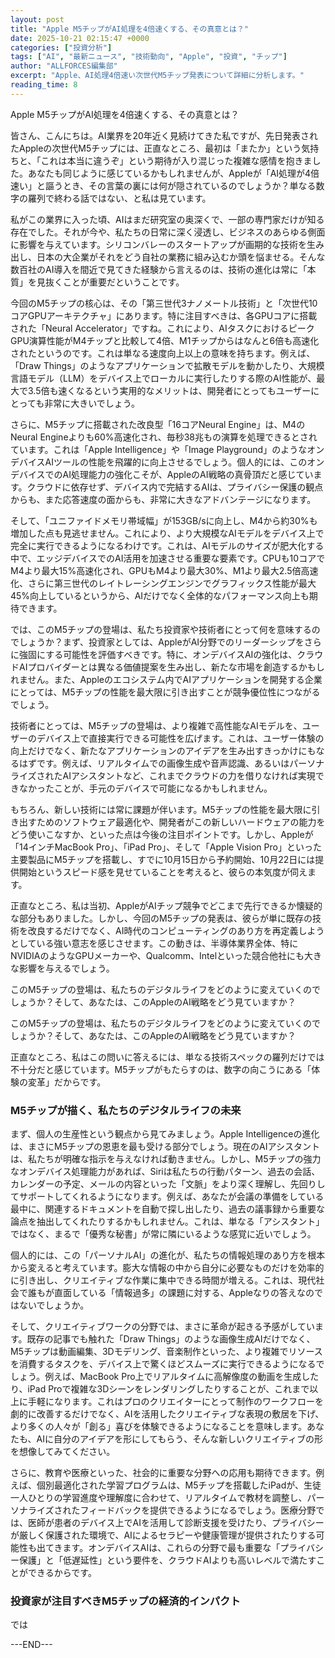 ```yaml
---
layout: post
title: "Apple M5チップがAI処理を4倍速くする、その真意とは？"
date: 2025-10-21 02:15:47 +0000
categories: ["投資分析"]
tags: ["AI", "最新ニュース", "技術動向", "Apple", "投資", "チップ"]
author: "ALLFORCES編集部"
excerpt: "Apple、AI処理4倍速い次世代M5チップ発表について詳細に分析します。"
reading_time: 8
---
```


Apple M5チップがAI処理を4倍速くする、その真意とは？

皆さん、こんにちは。AI業界を20年近く見続けてきた私ですが、先日発表されたAppleの次世代M5チップには、正直なところ、最初は「またか」という気持ちと、「これは本当に違うぞ」という期待が入り混じった複雑な感情を抱きました。あなたも同じように感じているかもしれませんが、Appleが「AI処理が4倍速い」と謳うとき、その言葉の裏には何が隠されているのでしょうか？単なる数字の羅列で終わる話ではない、と私は見ています。

私がこの業界に入った頃、AIはまだ研究室の奥深くで、一部の専門家だけが知る存在でした。それが今や、私たちの日常に深く浸透し、ビジネスのあらゆる側面に影響を与えています。シリコンバレーのスタートアップが画期的な技術を生み出し、日本の大企業がそれをどう自社の業務に組み込むか頭を悩ませる。そんな数百社のAI導入を間近で見てきた経験から言えるのは、技術の進化は常に「本質」を見抜くことが重要だということです。

今回のM5チップの核心は、その「第三世代3ナノメートル技術」と「次世代10コアGPUアーキテクチャ」にあります。特に注目すべきは、各GPUコアに搭載された「Neural Accelerator」ですね。これにより、AIタスクにおけるピークGPU演算性能がM4チップと比較して4倍、M1チップからはなんと6倍も高速化されたというのです。これは単なる速度向上以上の意味を持ちます。例えば、「Draw Things」のようなアプリケーションで拡散モデルを動かしたり、大規模言語モデル（LLM）をデバイス上でローカルに実行したりする際のAI性能が、最大で3.5倍も速くなるという実用的なメリットは、開発者にとってもユーザーにとっても非常に大きいでしょう。

さらに、M5チップに搭載された改良型「16コアNeural Engine」は、M4のNeural Engineよりも60%高速化され、毎秒38兆もの演算を処理できるとされています。これは「Apple Intelligence」や「Image Playground」のようなオンデバイスAIツールの性能を飛躍的に向上させるでしょう。個人的には、このオンデバイスでのAI処理能力の強化こそが、AppleのAI戦略の真骨頂だと感じています。クラウドに依存せず、デバイス内で完結するAIは、プライバシー保護の観点からも、また応答速度の面からも、非常に大きなアドバンテージになります。

そして、「ユニファイドメモリ帯域幅」が153GB/sに向上し、M4から約30%も増加した点も見逃せません。これにより、より大規模なAIモデルをデバイス上で完全に実行できるようになるわけです。これは、AIモデルのサイズが肥大化する中で、エッジデバイスでのAI活用を加速させる重要な要素です。CPUも10コアでM4より最大15%高速化され、GPUもM4より最大30%、M1より最大2.5倍高速化、さらに第三世代のレイトレーシングエンジンでグラフィックス性能が最大45%向上しているというから、AIだけでなく全体的なパフォーマンス向上も期待できます。

では、このM5チップの登場は、私たち投資家や技術者にとって何を意味するのでしょうか？まず、投資家としては、AppleがAI分野でのリーダーシップをさらに強固にする可能性を評価すべきです。特に、オンデバイスAIの強化は、クラウドAIプロバイダーとは異なる価値提案を生み出し、新たな市場を創造するかもしれません。また、Appleのエコシステム内でAIアプリケーションを開発する企業にとっては、M5チップの性能を最大限に引き出すことが競争優位性につながるでしょう。

技術者にとっては、M5チップの登場は、より複雑で高性能なAIモデルを、ユーザーのデバイス上で直接実行できる可能性を広げます。これは、ユーザー体験の向上だけでなく、新たなアプリケーションのアイデアを生み出すきっかけにもなるはずです。例えば、リアルタイムでの画像生成や音声認識、あるいはパーソナライズされたAIアシスタントなど、これまでクラウドの力を借りなければ実現できなかったことが、手元のデバイスで可能になるかもしれません。

もちろん、新しい技術には常に課題が伴います。M5チップの性能を最大限に引き出すためのソフトウェア最適化や、開発者がこの新しいハードウェアの能力をどう使いこなすか、といった点は今後の注目ポイントです。しかし、Appleが「14インチMacBook Pro」、「iPad Pro」、そして「Apple Vision Pro」といった主要製品にM5チップを搭載し、すでに10月15日から予約開始、10月22日には提供開始というスピード感を見せていることを考えると、彼らの本気度が伺えます。

正直なところ、私は当初、AppleがAIチップ競争でどこまで先行できるか懐疑的な部分もありました。しかし、今回のM5チップの発表は、彼らが単に既存の技術を改良するだけでなく、AI時代のコンピューティングのあり方を再定義しようとしている強い意志を感じさせます。この動きは、半導体業界全体、特にNVIDIAのようなGPUメーカーや、Qualcomm、Intelといった競合他社にも大きな影響を与えるでしょう。

このM5チップの登場は、私たちのデジタルライフをどのように変えていくのでしょうか？そして、あなたは、このAppleのAI戦略をどう見ていますか？

このM5チップの登場は、私たちのデジタルライフをどのように変えていくのでしょうか？そして、あなたは、このAppleのAI戦略をどう見ていますか？

正直なところ、私はこの問いに答えるには、単なる技術スペックの羅列だけでは不十分だと感じています。M5チップがもたらすのは、数字の向こうにある「体験の変革」だからです。

### M5チップが描く、私たちのデジタルライフの未来

まず、個人の生産性という観点から見てみましょう。Apple Intelligenceの進化は、まさにM5チップの恩恵を最も受ける部分でしょう。現在のAIアシスタントは、私たちが明確な指示を与えなければ動きません。しかし、M5チップの強力なオンデバイス処理能力があれば、Siriは私たちの行動パターン、過去の会話、カレンダーの予定、メールの内容といった「文脈」をより深く理解し、先回りしてサポートしてくれるようになります。例えば、あなたが会議の準備をしている最中に、関連するドキュメントを自動で探し出したり、過去の議事録から重要な論点を抽出してくれたりするかもしれません。これは、単なる「アシスタント」ではなく、まるで「優秀な秘書」が常に隣にいるような感覚に近いでしょう。

個人的には、この「パーソナルAI」の進化が、私たちの情報処理のあり方を根本から変えると考えています。膨大な情報の中から自分に必要なものだけを効率的に引き出し、クリエイティブな作業に集中できる時間が増える。これは、現代社会で誰もが直面している「情報過多」の課題に対する、Appleなりの答えなのではないでしょうか。

そして、クリエイティブワークの分野では、まさに革命が起きる予感がしています。既存の記事でも触れた「Draw Things」のような画像生成AIだけでなく、M5チップは動画編集、3Dモデリング、音楽制作といった、より複雑でリソースを消費するタスクを、デバイス上で驚くほどスムーズに実行できるようになるでしょう。例えば、MacBook Pro上でリアルタイムに高解像度の動画を生成したり、iPad Proで複雑な3Dシーンをレンダリングしたりすることが、これまで以上に手軽になります。これはプロのクリエイターにとって制作のワークフローを劇的に改善するだけでなく、AIを活用したクリエイティブな表現の敷居を下げ、より多くの人々が「創る」喜びを体験できるようになることを意味します。あなたも、AIに自分のアイデアを形にしてもらう、そんな新しいクリエイティブの形を想像してみてください。

さらに、教育や医療といった、社会的に重要な分野への応用も期待できます。例えば、個別最適化された学習プログラムは、M5チップを搭載したiPadが、生徒一人ひとりの学習進度や理解度に合わせて、リアルタイムで教材を調整し、パーソナライズされたフィードバックを提供できるようになるでしょう。医療分野では、医師が患者のデバイス上でAIを活用して診断支援を受けたり、プライバシーが厳しく保護された環境で、AIによるセラピーや健康管理が提供されたりする可能性も出てきます。オンデバイスAIは、これらの分野で最も重要な「プライバシー保護」と「低遅延性」という要件を、クラウドAIよりも高いレベルで満たすことができるからです。

### 投資家が注目すべきM5チップの経済的インパクト

では

---END---